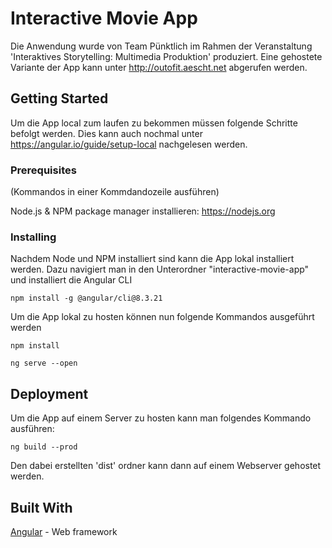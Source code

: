 

# Interactive Movie App

Die Anwendung wurde von Team Pünktlich im Rahmen der Veranstaltung 'Interaktives Storytelling: Multimedia Produktion' produziert. Eine gehostete Variante der App kann unter http://outofit.aescht.net abgerufen werden.

## Getting Started

Um die App local zum laufen zu bekommen müssen folgende Schritte befolgt werden. Dies kann auch nochmal unter https://angular.io/guide/setup-local nachgelesen werden.

### Prerequisites

(Kommandos in einer Kommdandozeile ausführen)

Node.js & NPM package manager installieren: https://nodejs.org

### Installing

Nachdem Node und NPM installiert sind kann die App lokal installiert werden. Dazu navigiert man in den Unterordner "interactive-movie-app" und installiert die Angular CLI

```
npm install -g @angular/cli@8.3.21
```

Um die App lokal zu hosten können nun folgende Kommandos ausgeführt werden

```
npm install

ng serve --open
```

## Deployment

Um die App auf einem Server zu hosten kann man folgendes Kommando ausführen:

```
ng build --prod
```
Den dabei erstellten 'dist' ordner kann dann auf einem Webserver gehostet werden.

## Built With

[Angular](https://angular.io/) - Web framework
